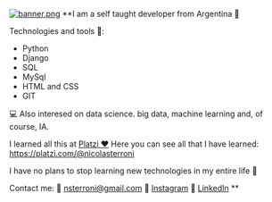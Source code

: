 <p align="center">

[![banner.png](https://i.postimg.cc/8Cx4x2Sh/banner.png)](https://postimg.cc/94ty7NzM)
**I am a self taught developer from Argentina 👋 

Technologies and tools 🔧:
- Python
- Django
- SQL
- MySql
- HTML and CSS
- GIT

💻 Also interesed on data science. big data, machine learning and, of course, IA.

I learned all this at [Platzi ❤](https://platzi.com/ "Platzi")
Here you can see all that I have learned: 
https://platzi.com/@nicolasterroni

I have no plans to stop learning new technologies in my entire life 🤗

Contact me:
📩 nsterroni@gmail.com
📸 [Instagram](https://www.instagram.com/nicolasterroni/ "Instagram")
💼 [LinkedIn](https://www.linkedin.com/in/nicolas-terroni-912a93192/ "LinkedIn")
**
</p>
